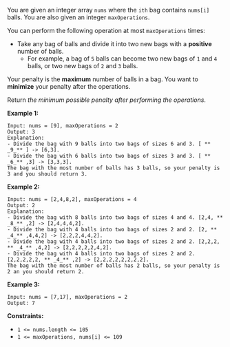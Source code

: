 You are given an integer array `nums` where the `ith` bag contains `nums[i]`
balls. You are also given an integer `maxOperations`.

You can perform the following operation at most `maxOperations` times:

  * Take any bag of balls and divide it into two new bags with a **positive** number of balls. 
    * For example, a bag of `5` balls can become two new bags of `1` and `4` balls, or two new bags of `2` and `3` balls.

Your penalty is the **maximum** number of balls in a bag. You want to
**minimize** your penalty after the operations.

Return _the minimum possible penalty  after performing the operations_.



**Example 1:**

    
    
    Input: nums = [9], maxOperations = 2
    Output: 3
    Explanation: 
    - Divide the bag with 9 balls into two bags of sizes 6 and 3. [ ** _9_** ] -> [6,3].
    - Divide the bag with 6 balls into two bags of sizes 3 and 3. [ ** _6_** ,3] -> [3,3,3].
    The bag with the most number of balls has 3 balls, so your penalty is 3 and you should return 3.
    

**Example 2:**

    
    
    Input: nums = [2,4,8,2], maxOperations = 4
    Output: 2
    Explanation:
    - Divide the bag with 8 balls into two bags of sizes 4 and 4. [2,4, ** _8_** ,2] -> [2,4,4,4,2].
    - Divide the bag with 4 balls into two bags of sizes 2 and 2. [2, ** _4_** ,4,4,2] -> [2,2,2,4,4,2].
    - Divide the bag with 4 balls into two bags of sizes 2 and 2. [2,2,2, ** _4_** ,4,2] -> [2,2,2,2,2,4,2].
    - Divide the bag with 4 balls into two bags of sizes 2 and 2. [2,2,2,2,2, ** _4_** ,2] -> [2,2,2,2,2,2,2,2].
    The bag with the most number of balls has 2 balls, so your penalty is 2 an you should return 2.
    

**Example 3:**

    
    
    Input: nums = [7,17], maxOperations = 2
    Output: 7
    



**Constraints:**

  * `1 <= nums.length <= 105`
  * `1 <= maxOperations, nums[i] <= 109`

